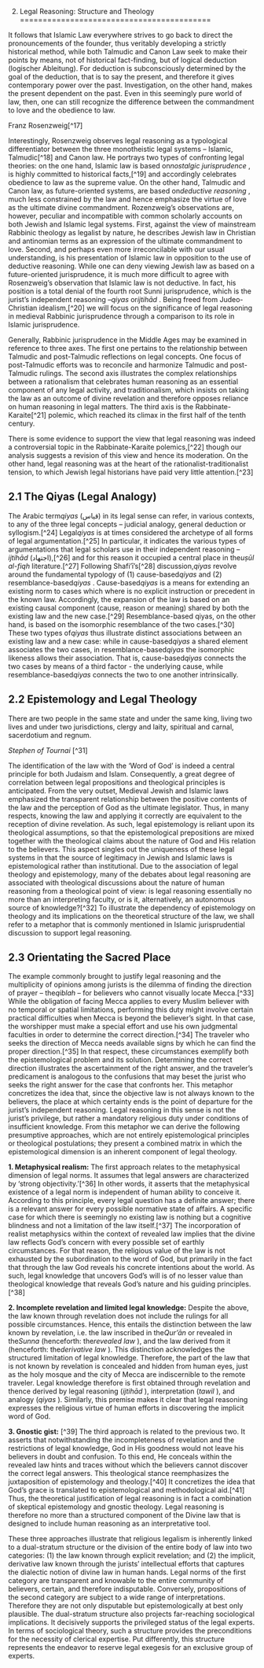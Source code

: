 2. Legal Reasoning: Structure and Theology
==========================================

It follows that Islamic Law everywhere strives to go back to direct the
pronouncements of the founder, thus veritably developing a strictly
historical method, while both Talmudic and Canon Law seek to make their
points by means, not of historical fact-finding, but of logical
deduction (logischer Ableitung). For deduction is subconsciously
determined by the goal of the deduction, that is to say the present, and
therefore it gives contemporary power over the past. Investigation, on
the other hand, makes the present dependent on the past. Even in this
seemingly pure world of law, then, one can still recognize the
difference between the commandment to love and the obedience to law.

Franz Rosenzweig[^17]

Interestingly, Rosenzweig observes legal reasoning as a typological
differentiator between the three monotheistic legal systems – Islamic,
Talmudic[^18] and Canon law. He portrays two types of confronting legal
theories: on the one hand, Islamic law is based on*nostalgic
jurisprudence* , is highly committed to historical facts,[^19] and
accordingly celebrates obedience to law as the supreme value. On the
other hand, Talmudic and Canon law, as future-oriented systems, are
based on*deductive reasoning* , much less constrained by the law and
hence emphasize the virtue of love as the ultimate divine commandment.
Rozenzweig’s observations are, however, peculiar and incompatible with
common scholarly accounts on both Jewish and Islamic legal systems.
First, against the view of mainstream Rabbinic theology as legalist by
nature, he describes Jewish law in Christian and antinomian terms as an
expression of the ultimate commandment to love. Second, and perhaps even
more irreconcilable with our usual understanding, is his presentation of
Islamic law in opposition to the use of deductive reasoning. While one
can deny viewing Jewish law as based on a future-oriented jurisprudence,
it is much more difficult to agree with Rosenzweig’s observation that
Islamic law is not deductive. In fact, his position is a total denial of
the fourth root Sunni jurisprudence, which is the jurist’s independent
reasoning –*qiyas* or*ijtihād* . Being freed from Judeo-Christian
idealism,[^20] we will focus on the significance of legal reasoning in
medieval Rabbinic jurisprudence through a comparison to its role in
Islamic jurisprudence.

Generally, Rabbinic jurisprudence in the Middle Ages may be examined in
reference to three axes. The first one pertains to the relationship
between Talmudic and post-Talmudic reflections on legal concepts. One
focus of post-Talmudic efforts was to reconcile and harmonize Talmudic
and post-Talmudic rulings. The second axis illustrates the complex
relationships between a rationalism that celebrates human reasoning as
an essential component of any legal activity, and traditionalism, which
insists on taking the law as an outcome of divine revelation and
therefore opposes reliance on human reasoning in legal matters. The
third axis is the Rabbinate-Karaite[^21] polemic, which reached its
climax in the first half of the tenth century.

There is some evidence to support the view that legal reasoning was
indeed a controversial topic in the Rabbinate-Karaite polemics,[^22]
though our analysis suggests a revision of this view and hence its
moderation. On the other hand, legal reasoning was at the heart of the
rationalist-traditionalist tension, to which Jewish legal historians
have paid very little attention.[^23]

2.1 The Qiyas (Legal Analogy)
-----------------------------

The Arabic term*qiyas* (قياس) in its legal sense can refer, in various
contexts, to any of the three legal concepts – judicial analogy, general
deduction or syllogism.[^24] Legal*qiyas* is at times considered the
archetype of all forms of legal argumentation.[^25] In particular, it
indicates the various types of argumentations that legal scholars use in
their independent reasoning –*ijtihād* (اجتهاد‎),[^26] and for this
reason it occupied a central place in the*uṣūl al-fiqh* literature.[^27]
Following Shafi’ī’s[^28] discussion,*qiyas* revolve around the
fundamental typology of (1) cause-based*qiyas* and (2)
resemblance-based*qiyas* . Cause-based*qiyas* is a means for extending
an existing norm to cases which where is no explicit instruction or
precedent in the known law. Accordingly, the expansion of the law is
based on an existing causal component (cause, reason or meaning) shared
by both the existing law and the new case.[^29] Resemblance-based qiyas,
on the other hand, is based on the isomorphic resemblance of the two
cases.[^30] These two types of*qiyas* thus illustrate distinct
associations between an existing law and a new case: while in
cause-based*qiyas* a shared element associates the two cases, in
resemblance-based*qiyas* the isomorphic likeness allows their
association. That is, cause-based*qiyas* connects the two cases by means
of a third factor - the underlying cause, while resemblance-based*qiyas*
connects the two to one another intrinsically.

2.2 Epistemology and Legal Theology
-----------------------------------

There are two people in the same state and under the same king, living
two lives and under two jurisdictions, clergy and laity, spiritual and
carnal, sacerdotium and regnum.

*Stephen of Tournai* [^31]

The identification of the law with the ‘Word of God’ is indeed a central
principle for both Judaism and Islam. Consequently, a great degree of
correlation between legal propositions and theological principles is
anticipated. From the very outset, Medieval Jewish and Islamic laws
emphasized the transparent relationship between the positive contents of
the law and the perception of God as the ultimate legislator. Thus, in
many respects, knowing the law and applying it correctly are equivalent
to the reception of divine revelation. As such, legal epistemology is
reliant upon its theological assumptions, so that the epistemological
prepositions are mixed together with the theological claims about the
nature of God and His relation to the believers. This aspect singles out
the uniqueness of these legal systems in that the source of legitimacy
in Jewish and Islamic laws is epistemological rather than institutional.
Due to the association of legal theology and epistemology, many of the
debates about legal reasoning are associated with theological
discussions about the nature of human reasoning from a theological point
of view: is legal reasoning essentially no more than an interpreting
faculty, or is it, alternatively, an autonomous source of
knowledge?[^32] To illustrate the dependency of epistemology on theology
and its implications on the theoretical structure of the law, we shall
refer to a metaphor that is commonly mentioned in Islamic
jurisprudential discussion to support legal reasoning.

2.3 Orientating the Sacred Place
--------------------------------

The example commonly brought to justify legal reasoning and the
multiplicity of opinions among jurists is the dilemma of finding the
direction of prayer – the*qiblah* – for believers who cannot visually
locate Mecca.[^33] While the obligation of facing Mecca applies to every
Muslim believer with no temporal or spatial limitations, performing this
duty might involve certain practical difficulties when Mecca is beyond
the believer’s sight. In that case, the worshipper must make a special
effort and use his own judgmental faculties in order to determine the
correct direction.[^34] The traveler who seeks the direction of Mecca
needs available signs by which he can find the proper direction.[^35] In
that respect, these circumstances exemplify both the epistemological
problem and its solution. Determining the correct direction illustrates
the ascertainment of the right answer, and the traveler’s predicament is
analogous to the confusions that may beset the jurist who seeks the
right answer for the case that confronts her. This metaphor concretizes
the idea that, since the objective law is not always known to the
believers, the place at which certainty ends is the point of departure
for the jurist’s independent reasoning. Legal reasoning in this sense is
not the jurist’s privilege, but rather a mandatory religious duty under
conditions of insufficient knowledge. From this metaphor we can derive
the following presumptive approaches, which are not entirely
epistemological principles or theological postulations; they present a
combined matrix in which the epistemological dimension is an inherent
component of legal theology.

**1. Metaphysical realism:** The first approach relates to the
metaphysical dimension of legal norms. It assumes that legal answers are
characterized by ‘strong objectivity.’[^36] In other words, it asserts
that the metaphysical existence of a legal norm is independent of human
ability to conceive it. According to this principle, every legal
question has a definite answer; there is a relevant answer for every
possible normative state of affairs. A specific case for which there is
seemingly no existing law is nothing but a cognitive blindness and not a
limitation of the law itself.[^37] The incorporation of realist
metaphysics within the context of revealed law implies that the divine
law reflects God’s concern with every possible set of earthly
circumstances. For that reason, the religious value of the law is not
exhausted by the subordination to the word of God, but primarily in the
fact that through the law God reveals his concrete intentions about the
world. As such, legal knowledge that uncovers God’s will is of no lesser
value than theological knowledge that reveals God’s nature and his
guiding principles.[^38]

**2. Incomplete revelation and limited legal knowledge:** Despite the
above, the law known through revelation does not include the rulings for
all possible circumstances. Hence, this entails the distinction between
the law known by revelation, i.e. the law inscribed in the*Qur’ān* or
revealed in the*Sunna* (henceforth: the*revealed law* ), and the law
derived from it (henceforth: the*derivative law* ). This distinction
acknowledges the structured limitation of legal knowledge. Therefore,
the part of the law that is not known by revelation is concealed and
hidden from human eyes, just as the holy mosque and the city of Mecca
are indiscernible to the remote traveler. Legal knowledge therefore is
first obtained through revelation and thence derived by legal reasoning
(*ijtihād* ), interpretation (*tawil* ), and analogy (*qiyas* ).
Similarly, this premise makes it clear that legal reasoning expresses
the religious virtue of human efforts in discovering the implicit word
of God.

**3. Gnostic gist:** [^39] The third approach is related to the previous
two. It asserts that notwithstanding the incompleteness of revelation
and the restrictions of legal knowledge, God in His goodness would not
leave his believers in doubt and confusion. To this end, He conceals
within the revealed law hints and traces without which the believers
cannot discover the correct legal answers. This theological stance
reemphasizes the juxtaposition of epistemology and theology.[^40] It
concretizes the idea that God’s grace is translated to epistemological
and methodological aid.[^41] Thus, the theoretical justification of
legal reasoning is in fact a combination of skeptical epistemology and
gnostic theology. Legal reasoning is therefore no more than a structured
component of the Divine law that is designed to include human reasoning
as an interpretative tool.

These three approaches illustrate that religious legalism is inherently
linked to a dual-stratum structure or the division of the entire body of
law into two categories: (1) the law known through explicit revelation;
and (2) the implicit, derivative law known through the jurists’
intellectual efforts that captures the dialectic notion of divine law in
human hands. Legal norms of the first category are transparent and
knowable to the entire community of believers, certain, and therefore
indisputable. Conversely, propositions of the second category are
subject to a wide range of interpretations. Therefore they are not only
disputable but epistemologically at best only plausible. The
dual-stratum structure also projects far-reaching sociological
implications. It decisively supports the privileged status of the legal
experts. In terms of sociological theory, such a structure provides the
preconditions for the necessity of clerical expertise. Put differently,
this structure represents the endeavor to reserve legal exegesis for an
exclusive group of experts.


